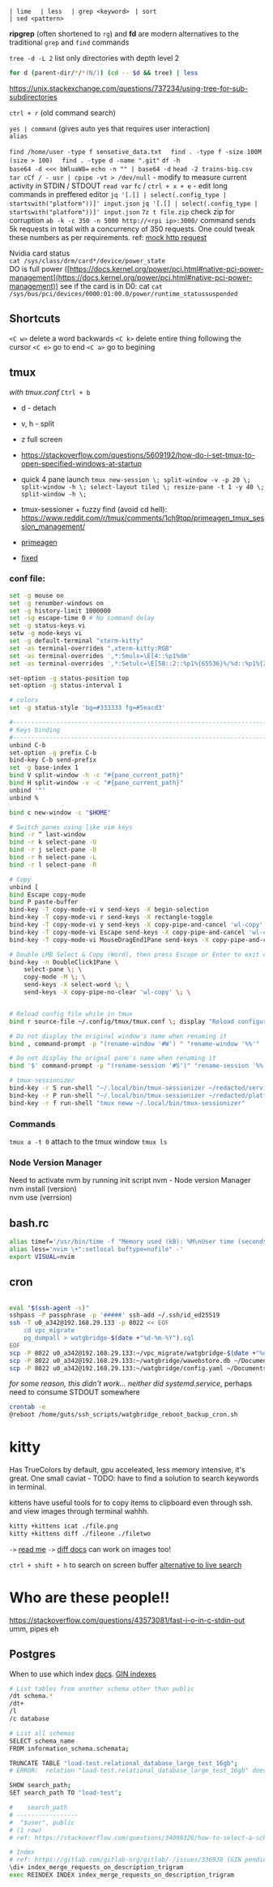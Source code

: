 `| lime  `
`| less  `
`| grep <keyword> ` 
`| sort`  
`| sed <pattern>`

**ripgrep** (often shortened to `rg`) and **fd** are modern alternatives to the traditional `grep` and `find` commands

`tree -d -L 2` list only directories with depth level 2
```zsh
for d (parent-dir/*/*(N/)) (cd -- $d && tree) | less
```
https://unix.stackexchange.com/questions/737234/using-tree-for-sub-subdirectories
  
`ctrl + r` (old command search)  
  
`yes | command` (gives auto yes that requires user interaction)  
`alias`  
  
`find /home/user -type f sensetive_data.txt  `
`find . -type f -size 100M (size > 100)  `
`find . -type d -name ".git"`
`df -h`  
`base64 -d <<< bWluaW8=`
`echo -n "" | base64 -d`
`head -2 trains-big.csv`
`tar cCf / - usr | cpipe -vt > /dev/null` - modify to measure current activity in STDIN / STDOUT
`read var` 
`fc` / `ctrl + x + e` - edit long commands in preffered editor
`jq '[.[] | select(.config_type | startswith("platform"))]' input.json`
`jq '[.[] | select(.config_type | startswith("platform"))]' input.json`
`7z t file.zip` check zip for corruption
`ab -k -c 350 -n 5000 http://<rpi ip>:3000/` command sends 5k requests in total with a concurrency of 350 requests. One could tweak these numbers as per requirements.
ref: [mock http request](https://gochronicles.com/benchmark-restful-apis/) 
 
Nvidia card status  
`cat /sys/class/drm/card*/device/power_state`  
DO is full power ([https://docs.kernel.org/power/pci.html#native-pci-power-management](https://docs.kernel.org/power/pci.html#native-pci-power-management))
see if the card is in D0: cat
`cat /sys/bus/pci/devices/0000:01:00.0/power/runtime_statussuspended`

## Shortcuts
`<C w>` delete a word backwards
`<C k>` delete entire thing following the cursor
`<C e>` go to end
`<C a>` go to begining
## tmux
*with tmux.conf*
`Ctrl + b`
- d - detach
- v, h - split
- z full screen
- https://stackoverflow.com/questions/5609192/how-do-i-set-tmux-to-open-specified-windows-at-startup
- quick 4 pane launch `tmux new-session \; split-window -v -p 20 \; split-window -h \; select-layout tiled \; resize-pane -t 1 -y 40 \; split-window -h \;`

- tmux-sessioner + fuzzy find (avoid cd hell): https://www.reddit.com/r/tmux/comments/1ch9tqp/primeagen_tmux_session_management/
- [primeagen](https://github.com/ThePrimeagen/.dotfiles/blob/master/tmux/.tmux.conf) 
- [fixed](https://github.com/brunobmello25/dotfiles/blob/main/bin%2F.local%2Fscripts%2Ftmux-sessionizer) 

### conf file:
```bash
set -g mouse on
set -g renumber-windows on
set -g history-limit 1000000
set -sg escape-time 0 # No command delay
set -g status-keys vi
setw -g mode-keys vi
set -g default-terminal "xterm-kitty"                                                                    
set -as terminal-overrides ",xterm-kitty:RGB"
set -as terminal-overrides ',*:Smulx=\E[4::%p1%dm'
set -as terminal-overrides ',*:Setulc=\E[58::2::%p1%{65536}%/%d::%p1%{256}%/%{255}%&%d::%p1%{255}%&%d%;m'

set-option -g status-position top 
set-option -g status-interval 1

# colors 
set -g status-style 'bg=#333333 fg=#5eacd3'

#-------------------------------------------------------------------------------
# Keys binding
#-------------------------------------------------------------------------------
unbind C-b
set-option -g prefix C-b
bind-key C-b send-prefix
set -g base-index 1
bind V split-window -h -c "#{pane_current_path}"
bind H split-window -v -c "#{pane_current_path}"
unbind '"'
unbind %

bind c new-window -c "$HOME"

# Switch panes using like vim keys
bind -r ^ last-window
bind -r k select-pane -U
bind -r j select-pane -D
bind -r h select-pane -L
bind -r l select-pane -R

# Copy
unbind [
bind Escape copy-mode
bind P paste-buffer
bind-key -T copy-mode-vi v send-keys -X begin-selection
bind-key -T copy-mode-vi r send-keys -X rectangle-toggle
bind-key -T copy-mode-vi y send-keys -X copy-pipe-and-cancel 'wl-copy'
bind-key -T copy-mode-vi Escape send-keys -X copy-pipe-and-cancel 'wl-copy'
bind-key -T copy-mode-vi MouseDragEnd1Pane send-keys -X copy-pipe-and-cancel 'wl-copy'

# Double LMB Select & Copy (Word), then press Escape or Enter to exit copy mode
bind-key -n DoubleClick1Pane \
    select-pane \; \
    copy-mode -M \; \
    send-keys -X select-word \; \
    send-keys -X copy-pipe-no-clear 'wl-copy' \; \


# Reload config file while in tmux
bind r source-file ~/.config/tmux/tmux.conf \; display "Reload configurations..."

# Do not display the original window's name when renaming it
bind , command-prompt -p "(rename-window '#W') " "rename-window '%%'"

# Do not display the orignal pane's name when renaming it
bind '$' command-prompt -p "(rename-session '#S')" "rename-session '%%'"

# tmux-sessionizer
bind-key -r S run-shell "~/.local/bin/tmux-sessionizer ~/redacted/services-core/services"
bind-key -r P run-shell "~/.local/bin/tmux-sessionizer ~/redacted/platform-core"
bind-key -r f run-shell "tmux neww ~/.local/bin/tmux-sessionizer"
```

### Commands
`tmux a -t 0` attach to the tmux window
`tmux ls`


### Node Version Manager
Need to activate nvm by running init script
nvm - Node version Manager  
nvm install (version)  
nvm use (verrsion)

## bash.rc
```bash
alias timef='/usr/bin/time -f "Memory used (kB): %M\nUser time (seconds): %U"'
alias less='nvim \+":setlocal buftype=nofile" -'
export VISUAL=nvim
```

## cron

```bash

```

```bash
eval "$(ssh-agent -s)"
sshpass -P passphrase -p '#####' ssh-add ~/.ssh/id_ed25519
ssh -T u0_a342@192.168.29.133 -p 8022 << EOF
    cd vpc_migrate
    pg_dumpall > watgbridge-$(date +"%d-%m-%Y").sql
EOF
scp -P 8022 u0_a342@192.168.29.133:~/vpc_migrate/watgbridge-$(date +"%d-%m-%Y").sql ~/Documents/watg_backup
scp -P 8022 u0_a342@192.168.29.133:~/watgbridge/wawebstore.db ~/Documents/watg_backup
scp -P 8022 u0_a342@192.168.29.133:~/watgbridge/config.yaml ~/Documents/watg_backup
```

*for some reason, this didn't work... neither did systemd.service*, perhaps need to consume STDOUT somewhere 
```bash
crontab -e
@reboot /home/guts/ssh_scripts/watgbridge_reboot_backup_cron.sh
```

# kitty
Has TrueColors by default, gpu acceleated, less memory intensive, it's great. One small caviat -
TODO: have to find a solution to search keywords in terminal. 

kittens have useful tools for to copy items to clipboard even through ssh.
and view images through terminal wahhh. 
```sh
kitty +kittens icat ./file.png
kitty +kittens diff ./fileone ./filetwo
```
`->` [read me](https://wiki.archlinux.org/title/kitty)
`->` [diff docs](https://sw.kovidgoyal.net/kitty/kittens/diff/) can work on images too!

`ctrl + shift + h` to search on screen buffer
[alternative to live search](https://sw.kovidgoyal.net/kitty/marks/)

# Who are these people!!
https://stackoverflow.com/questions/43573081/fast-i-o-in-c-stdin-out
umm, pipes eh

## Postgres
When to use which index [docs](https://www.postgresql.org/docs/current/indexes-types.html).
[GIN indexes](https://pganalyze.com/blog/gin-index) 

```sh 
# List tables from another schema other than public 
/dt schema.* 
/dt+ 
/l 
/c database

# List all schemas
SELECT schema_name
FROM information_schema.schemata;

TRUNCATE TABLE "load-test.relational_database_large_test_16gb";
# ERROR:  relation "load-test.relational_database_large_test_16gb" does not exist

SHOW search_path;
SET search_path TO "load-test";

#    search_path
# -----------------
#  "$user", public
# (1 row)
# ref: https://stackoverflow.com/questions/34098326/how-to-select-a-schema-in-postgres-when-using-psql

# Index
# ref: https://gitlab.com/gitlab-org/gitlab/-/issues/336930 (GIN pending-list overhead)
\di+ index_merge_requests_on_description_trigram
exec REINDEX INDEX index_merge_requests_on_description_trigram

```
